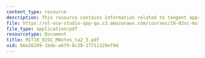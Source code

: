 ```yaml
---
content_type: resource
description: This resource contains information related to tangent approximation.
file: https://ol-ocw-studio-app-qa.s3.amazonaws.com/courses/18-02sc-multivariable-calculus-fall-2010/b6e262891bdea6798c2017711129ef9d_MIT18_02SC_MNotes_ta2_3.pdf
file_type: application/pdf
resourcetype: Document
title: MIT18_02SC_MNotes_ta2_3.pdf
uid: b6e26289-1bde-a679-8c20-17711129ef9d
---
```

